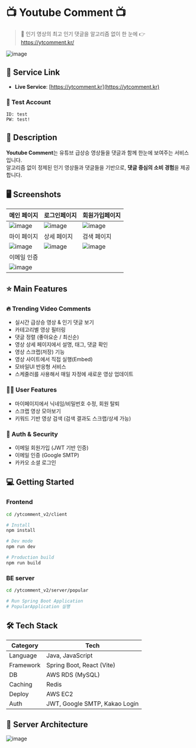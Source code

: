 
# 📺 Youtube Comment 📺

> 🎯 인기 영상의 최고 인기 댓글을 알고리즘 없이 한 눈에 👉 https://ytcomment.kr/

![image](https://github.com/user-attachments/assets/053ff231-e756-4797-9291-df8eba35a9df)

## 🔗 Service Link

- **Live Service**: [https://ytcomment.kr](https://ytcomment.kr)
### 🧪 Test Account
```
ID: test
PW: test!
```

## 📖 Description

**Youtube Comment**는 유튜브 급상승 영상들을 댓글과 함께 한눈에 보여주는 서비스입니다.  
알고리즘 없이 정제된 인기 영상들과 댓글들을 기반으로, **댓글 중심의 소비 경험**을 제공합니다.

## 🖥 Screenshots
|메인 페이지|로그인페이지|회원가입페이지|
|-|-|-|
|![image](https://github.com/user-attachments/assets/2fde38a0-63d9-4097-84a3-a9079d818ca3)|![image](https://github.com/user-attachments/assets/6e87a9c1-5280-460c-a6ef-a9cf214d1bd6)|![image](https://github.com/user-attachments/assets/9cc55ec2-d952-4f7e-95db-99683b81f049)|
|마이 페이지|상세 페이지|검색 페이지|
|![image](https://github.com/user-attachments/assets/4a4e9785-3cb9-4783-adf8-51a7a1df5ee2)|![image](https://github.com/user-attachments/assets/d9945827-c58a-4146-ab60-4bd1158eb214)|![image](https://github.com/user-attachments/assets/0a07fd34-46a5-4a03-882c-ae95f727f508)|
|이메일 인증|||
|![image](https://github.com/user-attachments/assets/65ef761b-da58-43fb-a162-07ce118c3230)|||



## ⭐ Main Features

### 🔥 Trending Video Comments
- 실시간 급상승 영상 & 인기 댓글 보기
- 카테고리별 영상 필터링
- 댓글 정렬 (좋아요순 / 최신순)
- 영상 상세 페이지에서 설명, 태그, 댓글 확인
- 영상 스크랩(저장) 기능
- 영상 사이트에서 직접 실행(Embed)
- 모바일UI 반응형 서비스
- 스케줄러를 사용해서 매일 자정에 새로운 영상 업데이트

### 🧑‍💼 User Features
- 마이페이지에서 닉네임/비밀번호 수정, 회원 탈퇴
- 스크랩 영상 모아보기
- 키워드 기반 영상 검색 (검색 결과도 스크랩/상세 가능)

### 🔐 Auth & Security
- 이메일 회원가입 (JWT 기반 인증)
- 이메일 인증 (Google SMTP)
- 카카오 소셜 로그인


## 💻 Getting Started

### Frontend

```bash
cd /ytcomment_v2/client

# Install
npm install

# Dev mode
npm run dev

# Production build
npm run build
```

### BE server
```bash
cd /ytcomment_v2/server/popular

# Run Spring Boot Application
# PopularApplication 실행
```

## 🛠 Tech Stack

| Category  | Tech                              |
|-----------|-----------------------------------|
| Language  | Java, JavaScript                  |
| Framework | Spring Boot, React (Vite)         |
| DB        | AWS RDS (MySQL)                   |
| Caching   | Redis                              |
| Deploy    | AWS EC2                           |
| Auth      | JWT, Google SMTP, Kakao Login     |


## 🔨 Server Architecture
![image](https://github.com/user-attachments/assets/c6a3dd81-1386-4dd5-b8a3-e24f10c4fa82)
